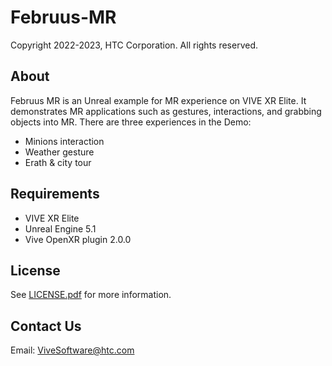 # Februus-MR
Copyright 2022-2023, HTC Corporation. All rights reserved.
## About
Februus MR is an Unreal example for MR experience on VIVE XR Elite. It demonstrates MR applications such as gestures, interactions, and grabbing objects into MR. There are three experiences in the Demo:
+	Minions interaction 
+	Weather gesture
+	Erath & city tour
## Requirements
+	VIVE XR Elite
+	Unreal Engine 5.1
+	Vive OpenXR plugin 2.0.0
## License
See [LICENSE.pdf](LICENSE.pdf) for more information.
## Contact Us
Email: ViveSoftware@htc.com
